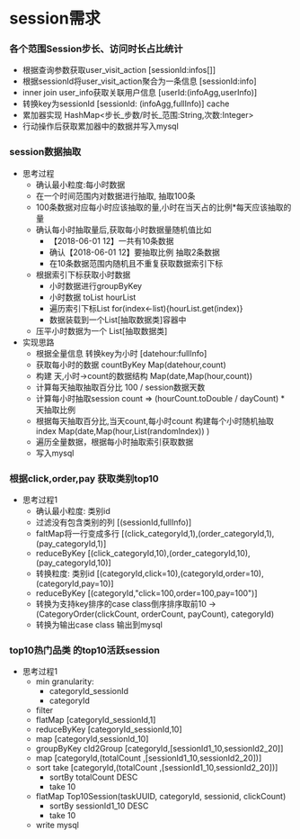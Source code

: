 # session需求
### 各个范围Session步长、访问时长占比统计
* 根据查询参数获取user_visit_action [sessionId:infos[]]
* 根据sessionId将user_visit_action聚合为一条信息 [sessionId:info]
* inner join user_info获取关联用户信息 [userId:(infoAgg,userInfo)]
* 转换key为sessionId [sessionId: (infoAgg,fullInfo)] cache
* 累加器实现 HashMap<步长_步数/时长_范围:String,次数:Integer>
* 行动操作后获取累加器中的数据并写入mysql

### session数据抽取
* 思考过程
    * 确认最小粒度:每小时数据
    * 在一个时间范围内对数据进行抽取, 抽取100条
    * 100条数据对应每小时应该抽取的量,小时在当天占的比例*每天应该抽取的量
    * 确认每小时抽取量后,获取每小时数据量随机值比如
        * 【2018-06-01 12】一共有10条数据
        * 确认【2018-06-01 12】要抽取比例 抽取2条数据
        * 在10条数据范围内随机且不重复获取数据索引下标
    * 根据索引下标获取小时数据
        * 小时数据进行groupByKey
        * 小时数据 toList hourList
        * 遍历索引下标List for(index<-list){hourList.get(index)}
        * 数据装载到一个List[抽取数据类]容器中
    * 压平小时数据为一个 List[抽取数据类]
* 实现思路
    * 根据全量信息 转换key为小时 [datehour:fullInfo]
    * 获取每小时的数据 countByKey Map(datehour,count)
    * 构建 天,小时->count的数据结构  Map(date,Map(hour,count))
    * 计算每天抽取抽取百分比 100 / session数据天数
    * 计算每小时抽取session count => (hourCount.toDouble / dayCount) * 天抽取比例
    * 根据每天抽取百分比,当天count,每小时count 构建每个小时随机抽取index Map(date,Map(hour,List(randomIndex)) )
    * 遍历全量数据，根据每小时抽取索引获取数据
    * 写入mysql
    
### 根据click,order,pay 获取类别top10
* 思考过程1
    * 确认最小粒度: 类别id
    * 过滤没有包含类别的列  [(sessionId,fullInfo)]
    * faltMap将一行变成多行 [(click_categoryId,1),(order_categoryId,1),(pay_categoryId,1)]
    * reduceByKey [(click_categoryId,10),(order_categoryId,10),(pay_categoryId,10)]
    * 转换粒度: 类别id  [(categoryId,click=10),(categoryId,order=10),(categoryId,pay=10)]
    * reduceByKey   [(categoryId,"click=100,order=100,pay=100")]
    * 转换为支持key排序的case class倒序排序取前10 -> (CategoryOrder(clickCount, orderCount, payCount), categoryId)
    * 转换为输出case class 输出到mysql
    
### top10热门品类 的top10活跃session
* 思考过程1
    * min granularity: 
        * categoryId_sessionId 
        * categoryId
    * filter
    * flatMap [categoryId_sessionId,1] 
    * reduceByKey [categoryId_sessionId,10]
    * map [categoryId,sessionId_10]
    * groupByKey cId2Group [categoryId,[sessionId1_10,sessionId2_20]]
    * map [categoryId,(totalCount ,[sessionId1_10,sessionId2_20])]
    * sort take [categoryId,(totalCount ,[sessionId1_10,sessionId2_20])]
        * sortBy totalCount DESC
        * take 10
    * flatMap Top10Session(taskUUID, categoryId, sessionid, clickCount)
        * sortBy sessionId1_10 DESC
        * take 10
    * write mysql